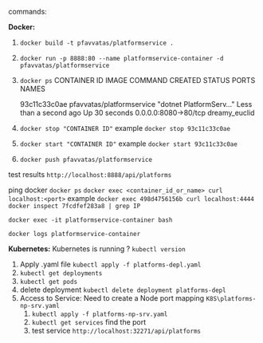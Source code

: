 commands:

**Docker:**

1. `docker build -t pfavvatas/platformservice .`
2. `docker run -p 8888:80 --name platformservice-container -d pfavvatas/platformservice`
3. `docker ps`
   CONTAINER ID IMAGE COMMAND CREATED STATUS PORTS NAMES

   93c11c33c0ae pfavvatas/platformservice "dotnet PlatformServ…" Less than a second ago Up 30 seconds 0.0.0.0:8080->80/tcp dreamy_euclid

4. `docker stop "CONTAINER ID"` example `docker stop 93c11c33c0ae`
5. `docker start "CONTAINER ID"` example `docker start 93c11c33c0ae`
6. `docker push pfavvatas/platformservice`

test results `http://localhost:8888/api/platforms`

ping docker
`docker ps`
`docker exec <container_id_or_name> curl localhost:<port>` example `docker exec 498d4756156b curl localhost:4444`
`docker inspect 7fcdfef283a8 | grep IP`

`docker exec -it platformservice-container bash`

`docker logs platformservice-container`

**Kubernetes:**
Kubernetes is running ? `kubectl version`

1. Apply .yaml file `kubectl apply -f platforms-depl.yaml`
2. `kubectl get deployments`
3. `kubectl get pods`
4. delete deployment `kubectl delete deployment platforms-depl`
5. Access to Service: Need to create a Node port mapping `K8S\platforms-np-srv.yaml`
   1. `kubectl apply -f platforms-np-srv.yaml`
   2. `kubectl get services` find the port
   3. test service `http://localhost:32271/api/platforms`
